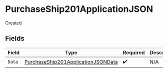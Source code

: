 # PurchaseShip201ApplicationJSON

Created


## Fields

| Field                                                                                               | Type                                                                                                | Required                                                                                            | Description                                                                                         |
| --------------------------------------------------------------------------------------------------- | --------------------------------------------------------------------------------------------------- | --------------------------------------------------------------------------------------------------- | --------------------------------------------------------------------------------------------------- |
| `Data`                                                                                              | [PurchaseShip201ApplicationJSONData](../../models/operations/purchaseship201applicationjsondata.md) | :heavy_check_mark:                                                                                  | N/A                                                                                                 |